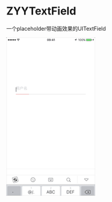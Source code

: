 # ZYYTextField
一个placeholder带动画效果的UITextField

![Demo](https://github.com/cuocuo/ZYYTextField/blob/master/demo.gif)

